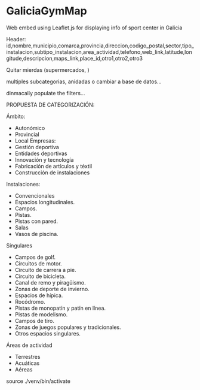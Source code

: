# GaliciaGymMap
Web embed using Leaflet.js for displaying info of sport center in Galicia

Header: id,nombre,municipio,comarca,provincia,direccion,codigo_postal,sector,tipo_instalacion,subtipo_instalacion,area_actividad,telefono,web_link,latitude,longitude,descripcion,maps_link,place_id,otro1,otro2,otro3

Quitar mierdas (supermercados, )

multiples subcategorias, anidadas o cambiar a base de datos...

dinmacally populate the filters...



PROPUESTA DE CATEGORIZACIÓN:

Ámbito:
- Autonómico
- Provincial
- Local
Empresas:
- Gestión deportiva
- Entidades deportivas
- Innovación y tecnología
- Fabricación de artículos y téxtil
- Construcción de instalaciones

Instalaciones:
- Convencionales
- Espacios longitudinales.
- Campos.
- Pistas.
- Pistas con pared.
- Salas
- Vasos de piscina.

Singulares
- Campos de golf.
- Circuitos de motor.
- Circuito de carrera a pie.
- Circuito de bicicleta.
- Canal de remo y piragüismo.
- Zonas de deporte de invierno.
- Espacios de hípica.
- Rocódromo.
- Pistas de monopatín y patín en línea.
- Pistas de modelismo.
- Campos de tiro.
- Zonas de juegos populares y tradicionales.
- Otros espacios singulares.

Áreas de actividad
- Terrestres
- Acuáticas
- Aéreas



source ./venv/bin/activate